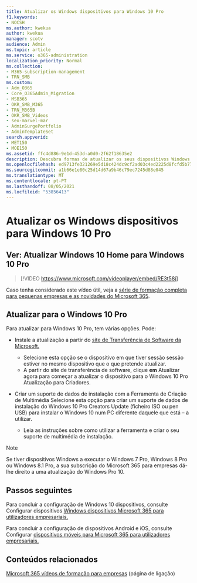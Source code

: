 ```yaml
---
title: Atualizar os Windows dispositivos para Windows 10 Pro
f1.keywords:
- NOCSH
ms.author: kwekua
author: kwekua
manager: scotv
audience: Admin
ms.topic: article
ms.service: o365-administration
localization_priority: Normal
ms.collection:
- M365-subscription-management
- TRN_SMB
ms.custom:
- Adm_O365
- Core_O365Admin_Migration
- MSB365
- OKR_SMB_M365
- TRN_M365B
- OKR_SMB_Videos
- seo-marvel-mar
- AdminSurgePortfolio
- AdminTemplateSet
search.appverid:
- MET150
- MOE150
ms.assetid: ffc4d886-9e1d-453d-a0d0-2f62f18635e2
description: Descubra formas de atualizar os seus dispositivos Windows para Windows 10 Pro utilizar funcionalidades de segurança e de rede empresarial mais avançadas.
ms.openlocfilehash: ed9713fe321269e5d18c424dc9cf2ad03c4ed2225d8fcfd5b77c3dd2abc303e6
ms.sourcegitcommit: a1b66e1e80c25d14d67a9b46c79ec7245d88e045
ms.translationtype: MT
ms.contentlocale: pt-PT
ms.lasthandoff: 08/05/2021
ms.locfileid: "53856413"
---
```

# <a name="upgrade-windows-devices-to-windows-10-pro"></a>Atualizar os Windows dispositivos para Windows 10 Pro

## <a name="watch-upgrade-windows-10-home-to-windows-10-pro"></a>Ver: Atualizar Windows 10 Home para Windows 10 Pro

> [!VIDEO https://www.microsoft.com/videoplayer/embed/RE3t58j]

Caso tenha considerado este vídeo útil, veja a [série de formação completa para pequenas empresas e as novidades do Microsoft 365](../business-video/index.yml).

## <a name="upgrade-to-windows-10-pro"></a>Atualizar para o Windows 10 Pro

Para atualizar para Windows 10 Pro, tem várias opções. Pode:

- Instale a atualização a partir do [site de Transferência de Software da Microsoft.](https://go.microsoft.com/fwlink/?LinkID=836951)
  - Selecione esta opção se o dispositivo em que tiver sessão sessão estiver no mesmo dispositivo que o que pretende atualizar.
  - A partir do site de transferência de software, clique **em** Atualizar agora para começar a atualizar o dispositivo para o Windows 10 Pro Atualização para Criadores.

- Criar um suporte [](https://go.microsoft.com/fwlink/?LinkID=836960) de dados de instalação com a Ferramenta de Criação de Multimédia Selecione esta opção para criar um suporte de dados de instalação do Windows 10 Pro Creators Update (ficheiro ISO ou pen USB) para instalar o Windows 10 num PC diferente daquele que está &ndash; a utilizar.
  - Leia as instruções sobre como utilizar a ferramenta e criar o seu suporte de multimédia de instalação.

> [!NOTE]
> Se tiver dispositivos Windows a executar o Windows 7 Pro, Windows 8 Pro ou Windows 8.1 Pro, a sua subscrição do Microsoft 365 para empresas dá-lhe direito a uma atualização do Windows Pro 10.

## <a name="next-steps"></a>Passos seguintes

Para concluir a configuração de Windows 10 dispositivos, consulte Configurar dispositivos [Windows dispositivos Microsoft 365 para utilizadores empresariais.](set-up-windows-devices.md)

Para concluir a configuração de dispositivos Android e iOS, consulte Configurar [dispositivos móveis para Microsoft 365 para utilizadores empresariais.](set-up-mobile-devices.md)

## <a name="related-content"></a>Conteúdos relacionados

[Microsoft 365 vídeos de formação para empresas](../business-video/index.yml) (página de ligação)
